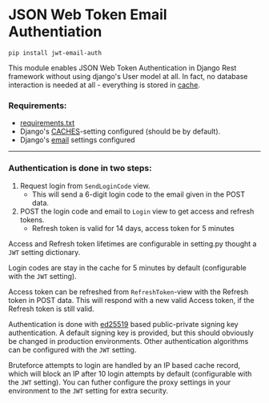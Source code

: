 # JSON Web Token Email Authentiation
```
pip install jwt-email-auth
```
This module enables JSON Web Token Authentication in Django Rest framework without using django's User model at all. In fact, no database interaction is needed at all - everything is stored in [cache](https://docs.djangoproject.com/en/3.2/topics/cache/#the-low-level-cache-api). 

### Requirements:
- [requirements.txt](https://github.com/MrThearMan/jwt-email-auth/blob/main/requirements.txt)
- Django's [CACHES](https://docs.djangoproject.com/en/3.2/ref/settings/#std:setting-CACHES)-setting configured (should be by default).
- Django's [email](https://docs.djangoproject.com/en/3.2/topics/email/#quick-example) settings configured

---

### Authentication is done in two steps:
1. Request login from `SendLoginCode` view.
    - This will send a 6-digit login code to the email given in the POST data.
2. POST the login code and email to `Login` view to get access and refresh tokens.
    - Refresh token is valid for 14 days, access token for 5 minutes

Access and Refresh token lifetimes are configurable in setting.py thought a `JWT` setting dictionary.

Login codes are stay in the cache for 5 minutes by default (configurable with the `JWT` setting).

Access token can be refreshed from `RefreshToken`-view with the Refresh token in POST data. This will respond with a new valid Access token, if the Refresh token is still valid.

Authentication is done with [ed25519](https://cryptography.io/en/latest/hazmat/primitives/asymmetric/ed25519/) based public-private signing key authentication. A default signing key is provided, but this should obviously be changed in production environments. Other authentication algorithms can be configured with the `JWT` setting.

Bruteforce attempts to login are handled by an IP based cache record, which will block an IP after 10 login attempts by default (configurable with the `JWT` setting). You can futher configure the proxy settings in your environment to the `JWT` setting for extra security.
